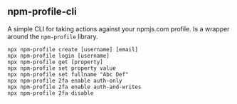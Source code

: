 npm-profile-cli
---------------

A simple CLI for taking actions against your npmjs.com profile.  Is a
wrapper around the `npm-profile` library.

```
npx npm-profile create [username] [email]
npx npm-profile login [username]
npx npm-profile get [property]
npx npm-profile set property value
npx npm-profile set fullname "Abc Def"
npx npm-profile 2fa enable auth-only
npx npm-profile 2fa enable auth-and-writes
npx npm-profile 2fa disable
```

